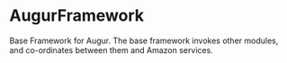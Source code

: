 AugurFramework
==============

Base Framework for Augur. The base framework invokes other modules, and co-ordinates between them and Amazon services.
